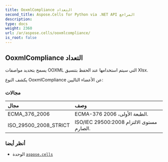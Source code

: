```yaml
---
title: OoxmlCompliance التعداد
second_title: Aspose.Cells for Python via .NET API المراجع
description:
type: docs
weight: 2360
url: /ar/aspose.cells/ooxmlcompliance/
is_root: false
---
```

##  OoxmlCompliance التعداد
يسمح بتحديد مواصفات OOXML التي سيتم استخدامها عند الحفظ بتنسيق Xlsx.



يكشف النوع OoxmlCompliance عن الأعضاء التاليين:

###  مجالات
| مجال| وصف|
| :- | :- |
| ECMA_376_2006 | ECMA-376 الطبعة الأولى، 2006.|
| ISO_29500_2008_STRICT | ISO/IEC 29500:2008 مستوى الالتزام الصارم.|



###  أنظر أيضا
* الوحدة [`aspose.cells`](..)
